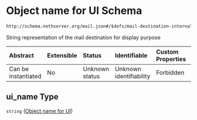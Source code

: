 # Object name for UI Schema

```txt
http://schema.nethserver.org/mail.json#/$defs/mail-destination-internal/properties/ui_name
```

String representation of the mail destination for display purpose

| Abstract            | Extensible | Status         | Identifiable            | Custom Properties | Additional Properties | Access Restrictions | Defined In                                      |
| :------------------ | :--------- | :------------- | :---------------------- | :---------------- | :-------------------- | :------------------ | :---------------------------------------------- |
| Can be instantiated | No         | Unknown status | Unknown identifiability | Forbidden         | Allowed               | none                | [mail.json\*](mail.json "open original schema") |

## ui\_name Type

`string` ([Object name for UI](mail-defs-internal-mail-destination-properties-object-name-for-ui.md))
